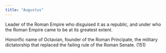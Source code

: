 ```yaml
---
title: "Augustus"
---
```

Leader of the Roman Empire who disguised it as a republic, and under who the Roman Empire came to be at its greatest extent.

Honorific name of Octavian, founder of the Roman Principate, the military dictatorship that replaced the failing rule of the Roman Senate. (151)

